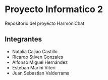 # Proyecto Informatico 2
Repositorio del proyecto HarmoniChat

## Integrantes
- Natalia Cajiao Castillo
- Ricardo Stiven Gonzales
- Alfonso Miguel Hernández
- Esteban Marini Viteri
- Juan Sebastian Valderrama
